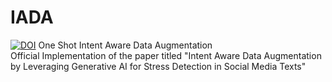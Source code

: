 # IADA
[![DOI](https://zenodo.org/badge/738799287.svg)](https://zenodo.org/doi/10.5281/zenodo.10693892)
One Shot Intent Aware Data Augmentation <br />
Official Implementation of the paper titled "Intent Aware Data Augmentation by Leveraging Generative AI for Stress Detection in Social Media Texts"

